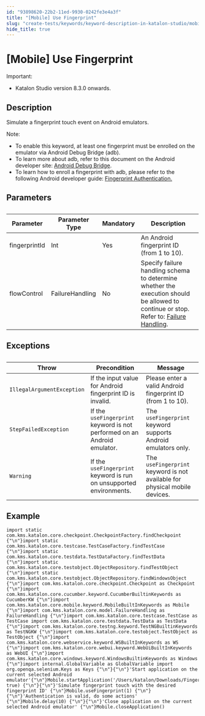 ```yaml
---
id: "93898620-22b2-11ed-9930-0242fe3e4a3f"
title: "[Mobile] Use Fingerprint"
slug: "create-tests/keywords/keyword-description-in-katalon-studio/mobile-keywords/mobile-use-fingerprint"
hide_title: true
---
```


# <a id="id" class="anchor_top_offset"/><a id="ariaid-title1" class="anchor_top_offset"/>[Mobile] Use Fingerprint

<div xmlns="http://www.w3.org/1999/xhtml" className="note important note_important"><span className="note__title">Important:</span> 
  <ul className="ul"><li className="li">Katalon Studio version 8.3.0 onwards.</li></ul>
</div>

## Description

                        
<p xmlns="http://www.w3.org/1999/xhtml" className="p">Simulate a fingerprint touch event on Android emulators.</p> 
            
<div xmlns="http://www.w3.org/1999/xhtml" className="p">
  <div className="note note note_note"><span className="note__title">Note:</span> 
    <ul className="ul"><li className="li">To enable this keyword, at least one fingerprint must be enrolled on the emulator via Android Debug Bridge (adb).</li><li className="li">To learn more about adb, refer to this document on the Android developer site: <a className="xref j-external-link" href="https://developer.android.com/studio/command-line/adb" target="_blank">Android Debug Bridge</a>.</li><li className="li">To learn how to enroll a fingerprint with adb, please refer to the following Android developer guide: <a className="xref j-external-link" href="https://developer.android.com/about/versions/marshmallow/android-6.0.html#fingerprint-authentication" target="_blank">Fingerprint Authentication.</a></li></ul>
  </div>
</div>
        

## Parameters

                        
<div xmlns="http://www.w3.org/1999/xhtml" className="p">
  <table className="table anchor_top_offset" id="id__9778f6af-3fe6-4e2d-bc82-9d7422808656"><caption /><colgroup><col /><col /><col /><col /></colgroup><thead className="thead"><tr className><th className="entry anchor_top_offset" id="id__9778f6af-3fe6-4e2d-bc82-9d7422808656__entry__1">Parameter</th><th className="entry anchor_top_offset" id="id__9778f6af-3fe6-4e2d-bc82-9d7422808656__entry__2">Parameter Type</th><th className="entry anchor_top_offset" id="id__9778f6af-3fe6-4e2d-bc82-9d7422808656__entry__3">Mandatory</th><th className="entry anchor_top_offset" id="id__9778f6af-3fe6-4e2d-bc82-9d7422808656__entry__4">Description</th></tr></thead><tbody className="tbody"><tr className><td className="entry" headers="id__9778f6af-3fe6-4e2d-bc82-9d7422808656__entry__1 id__9778f6af-3fe6-4e2d-bc82-9d7422808656__entry__2 id__9778f6af-3fe6-4e2d-bc82-9d7422808656__entry__3 id__9778f6af-3fe6-4e2d-bc82-9d7422808656__entry__4 ">fingerprintId</td><td className="entry" headers="id__9778f6af-3fe6-4e2d-bc82-9d7422808656__entry__1 id__9778f6af-3fe6-4e2d-bc82-9d7422808656__entry__2 id__9778f6af-3fe6-4e2d-bc82-9d7422808656__entry__3 id__9778f6af-3fe6-4e2d-bc82-9d7422808656__entry__4 ">Int</td><td className="entry" headers="id__9778f6af-3fe6-4e2d-bc82-9d7422808656__entry__1 id__9778f6af-3fe6-4e2d-bc82-9d7422808656__entry__2 id__9778f6af-3fe6-4e2d-bc82-9d7422808656__entry__3 id__9778f6af-3fe6-4e2d-bc82-9d7422808656__entry__4 ">Yes</td><td className="entry" headers="id__9778f6af-3fe6-4e2d-bc82-9d7422808656__entry__1 id__9778f6af-3fe6-4e2d-bc82-9d7422808656__entry__2 id__9778f6af-3fe6-4e2d-bc82-9d7422808656__entry__3 id__9778f6af-3fe6-4e2d-bc82-9d7422808656__entry__4 ">An Android fingerprint ID (from 1 to 10).</td></tr><tr className><td className="entry" headers="id__9778f6af-3fe6-4e2d-bc82-9d7422808656__entry__1 id__9778f6af-3fe6-4e2d-bc82-9d7422808656__entry__2 id__9778f6af-3fe6-4e2d-bc82-9d7422808656__entry__3 id__9778f6af-3fe6-4e2d-bc82-9d7422808656__entry__4 ">flowControl</td><td className="entry" headers="id__9778f6af-3fe6-4e2d-bc82-9d7422808656__entry__1 id__9778f6af-3fe6-4e2d-bc82-9d7422808656__entry__2 id__9778f6af-3fe6-4e2d-bc82-9d7422808656__entry__3 id__9778f6af-3fe6-4e2d-bc82-9d7422808656__entry__4 ">FailureHandling</td><td className="entry" headers="id__9778f6af-3fe6-4e2d-bc82-9d7422808656__entry__1 id__9778f6af-3fe6-4e2d-bc82-9d7422808656__entry__2 id__9778f6af-3fe6-4e2d-bc82-9d7422808656__entry__3 id__9778f6af-3fe6-4e2d-bc82-9d7422808656__entry__4 ">No</td><td className="entry" headers="id__9778f6af-3fe6-4e2d-bc82-9d7422808656__entry__1 id__9778f6af-3fe6-4e2d-bc82-9d7422808656__entry__2 id__9778f6af-3fe6-4e2d-bc82-9d7422808656__entry__3 id__9778f6af-3fe6-4e2d-bc82-9d7422808656__entry__4 ">Specify failure handling schema to determine whether the execution should be allowed to continue or stop. Refer to: <a className="xref" href="/docs/maintain/configure-failure-handling-settings-in-katalon-studio">Failure Handling</a>.</td></tr></tbody></table>
</div>
        

## Exceptions

                        
<div xmlns="http://www.w3.org/1999/xhtml" className="p">
  <table className="table anchor_top_offset" id="id__20b464e2-3ecb-43ac-8bfd-cca2b0e0fbba"><caption /><colgroup><col /><col /><col /></colgroup><thead className="thead"><tr className><th className="entry anchor_top_offset" id="id__20b464e2-3ecb-43ac-8bfd-cca2b0e0fbba__entry__1">Throw</th><th className="entry anchor_top_offset" id="id__20b464e2-3ecb-43ac-8bfd-cca2b0e0fbba__entry__2">Precondition</th><th className="entry anchor_top_offset" id="id__20b464e2-3ecb-43ac-8bfd-cca2b0e0fbba__entry__3">Message</th></tr></thead><tbody className="tbody"><tr className><td className="entry" headers="id__20b464e2-3ecb-43ac-8bfd-cca2b0e0fbba__entry__1 id__20b464e2-3ecb-43ac-8bfd-cca2b0e0fbba__entry__2 id__20b464e2-3ecb-43ac-8bfd-cca2b0e0fbba__entry__3 "><code className="ph codeph">IllegalArgumentException</code></td><td className="entry" headers="id__20b464e2-3ecb-43ac-8bfd-cca2b0e0fbba__entry__1 id__20b464e2-3ecb-43ac-8bfd-cca2b0e0fbba__entry__2 id__20b464e2-3ecb-43ac-8bfd-cca2b0e0fbba__entry__3 ">If the input value for Android fingerprint ID is invalid.</td><td className="entry" headers="id__20b464e2-3ecb-43ac-8bfd-cca2b0e0fbba__entry__1 id__20b464e2-3ecb-43ac-8bfd-cca2b0e0fbba__entry__2 id__20b464e2-3ecb-43ac-8bfd-cca2b0e0fbba__entry__3 ">Please enter a valid Android fingerprint ID (from 1 to 10).</td></tr><tr className><td className="entry" headers="id__20b464e2-3ecb-43ac-8bfd-cca2b0e0fbba__entry__1 id__20b464e2-3ecb-43ac-8bfd-cca2b0e0fbba__entry__2 id__20b464e2-3ecb-43ac-8bfd-cca2b0e0fbba__entry__3 "><code className="ph codeph">StepFailedException</code></td><td className="entry" headers="id__20b464e2-3ecb-43ac-8bfd-cca2b0e0fbba__entry__1 id__20b464e2-3ecb-43ac-8bfd-cca2b0e0fbba__entry__2 id__20b464e2-3ecb-43ac-8bfd-cca2b0e0fbba__entry__3 ">If the <code className="ph codeph">useFingerprint</code> keyword is not performed on an Android emulator.</td><td className="entry" headers="id__20b464e2-3ecb-43ac-8bfd-cca2b0e0fbba__entry__1 id__20b464e2-3ecb-43ac-8bfd-cca2b0e0fbba__entry__2 id__20b464e2-3ecb-43ac-8bfd-cca2b0e0fbba__entry__3 ">The <code className="ph codeph">useFingerprint</code> keyword supports Android emulators only.</td></tr><tr className><td className="entry" headers="id__20b464e2-3ecb-43ac-8bfd-cca2b0e0fbba__entry__1 id__20b464e2-3ecb-43ac-8bfd-cca2b0e0fbba__entry__2 id__20b464e2-3ecb-43ac-8bfd-cca2b0e0fbba__entry__3 "><code className="ph codeph">Warning</code></td><td className="entry" headers="id__20b464e2-3ecb-43ac-8bfd-cca2b0e0fbba__entry__1 id__20b464e2-3ecb-43ac-8bfd-cca2b0e0fbba__entry__2 id__20b464e2-3ecb-43ac-8bfd-cca2b0e0fbba__entry__3 ">If the <code className="ph codeph">useFingerprint</code> keyword is run on unsupported environments.</td><td className="entry" headers="id__20b464e2-3ecb-43ac-8bfd-cca2b0e0fbba__entry__1 id__20b464e2-3ecb-43ac-8bfd-cca2b0e0fbba__entry__2 id__20b464e2-3ecb-43ac-8bfd-cca2b0e0fbba__entry__3 ">The <code className="ph codeph">useFingerprint</code> keyword is not available for physical mobile devices.</td></tr></tbody></table>
</div>
        

## Example

                        
<div xmlns="http://www.w3.org/1999/xhtml" className="p">
  <pre className="pre codeblock"><code>import static com.kms.katalon.core.checkpoint.CheckpointFactory.findCheckpoint {"\n"}import static com.kms.katalon.core.testcase.TestCaseFactory.findTestCase {"\n"}import static com.kms.katalon.core.testdata.TestDataFactory.findTestData {"\n"}import static com.kms.katalon.core.testobject.ObjectRepository.findTestObject {"\n"}import static com.kms.katalon.core.testobject.ObjectRepository.findWindowsObject {"\n"}import com.kms.katalon.core.checkpoint.Checkpoint as Checkpoint {"\n"}import com.kms.katalon.core.cucumber.keyword.CucumberBuiltinKeywords as CucumberKW {"\n"}import com.kms.katalon.core.mobile.keyword.MobileBuiltInKeywords as Mobile {"\n"}import com.kms.katalon.core.model.FailureHandling as FailureHandling {"\n"}import com.kms.katalon.core.testcase.TestCase as TestCase import com.kms.katalon.core.testdata.TestData as TestData {"\n"}import com.kms.katalon.core.testng.keyword.TestNGBuiltinKeywords as TestNGKW {"\n"}import com.kms.katalon.core.testobject.TestObject as TestObject {"\n"}import com.kms.katalon.core.webservice.keyword.WSBuiltInKeywords as WS {"\n"}import com.kms.katalon.core.webui.keyword.WebUiBuiltInKeywords as WebUI {"\n"}import com.kms.katalon.core.windows.keyword.WindowsBuiltinKeywords as Windows {"\n"}import internal.GlobalVariable as GlobalVariable import org.openqa.selenium.Keys as Keys {"\n"}{"\n"}'Start application on the current selected Android emulator'{"\n"}Mobile.startApplication('/Users/katalon/Downloads/Fingerprint.apk', true) {"\n"}{"\n"}'Simulate fingerprint touch with the desired fingerprint ID' {"\n"}Mobile.useFingerprint(1) {"\n"}{"\n"}'Authentication is valid, do some actions' {"\n"}Mobile.delay(10) {"\n"}{"\n"}'Close application on the current selected Android emulator' {"\n"}Mobile.closeApplication()</code></pre>
</div>
        
